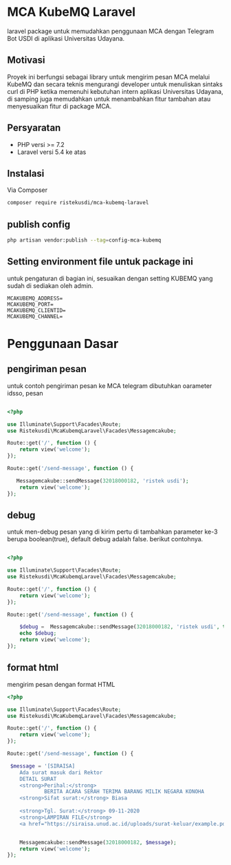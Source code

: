 # MCA KubeMQ Laravel
laravel package untuk memudahkan penggunaan MCA dengan Telegram Bot USDI di aplikasi Universitas Udayana.

## Motivasi
Proyek ini berfungsi sebagai library untuk mengirim pesan MCA melalui KubeMQ dan secara teknis mengurangi developer untuk menuliskan sintaks curl di PHP ketika memenuhi kebutuhan intern aplikasi Universitas Udayana, di samping juga memudahkan untuk menambahkan fitur tambahan atau menyesuaikan fitur di package MCA.

## Persyaratan

- PHP versi >= 7.2
- Laravel versi 5.4 ke atas

## Instalasi

Via Composer

```bash
composer require ristekusdi/mca-kubemq-laravel
```

## publish config
```bash
php artisan vendor:publish --tag=config-mca-kubemq
```

## Setting environment file untuk package ini
untuk pengaturan di bagian ini, sesuaikan dengan setting KUBEMQ yang sudah di sediakan oleh admin.
```
MCAKUBEMQ_ADDRESS=
MCAKUBEMQ_PORT=
MCAKUBEMQ_CLIENTID=
MCAKUBEMQ_CHANNEL=
```

# Penggunaan Dasar

## pengiriman pesan
untuk contoh pengiriman pesan ke MCA telegram dibutuhkan oarameter idsso, pesan
```php

<?php

use Illuminate\Support\Facades\Route;
use Ristekusdi\McaKubemqLaravel\Facades\Messagemcakube;

Route::get('/', function () {
    return view('welcome');
});

Route::get('/send-message', function () {

   Messagemcakube::sendMessage(32018000182, 'ristek usdi');
    return view('welcome');
});
```

## debug
untuk men-debug pesan yang di kirim pertu di tambahkan parameter ke-3 berupa boolean(true), default debug adalah false. berikut contohnya. 
```php

<?php

use Illuminate\Support\Facades\Route;
use Ristekusdi\McaKubemqLaravel\Facades\Messagemcakube;

Route::get('/', function () {
    return view('welcome');
});

Route::get('/send-message', function () {

    $debug =  Messagemcakube::sendMessage(32018000182, 'ristek usdi', true);
    echo $debug;
    return view('welcome');
});
```

## format html
mengirim pesan dengan format HTML
```php
<?php

use Illuminate\Support\Facades\Route;
use Ristekusdi\McaKubemqLaravel\Facades\Messagemcakube;

Route::get('/', function () {
    return view('welcome');
});

Route::get('/send-message', function () {

 $message = '[SIRAISA]
    Ada surat masuk dari Rektor
    DETAIL SURAT 
    <strong>Perihal:</strong> 
            BERITA ACARA SERAH TERIMA BARANG MILIK NEGARA KONOHA
    <strong>Sifat surat:</strong> Biasa
            
    <strong>Tgl. Surat:</strong> 09-11-2020
    <strong>LAMPIRAN FILE</strong> 
    <a href="https://siraisa.unud.ac.id/uploads/surat-keluar/example.pdf">B_UN14_PL_2020_1607569648</a>';


    Messagemcakube::sendMessage(32018000182, $message);
    return view('welcome');
});
